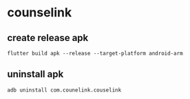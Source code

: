 # counselink
## create release apk 
    flutter build apk --release --target-platform android-arm

## uninstall apk
    adb uninstall com.counelink.couselink